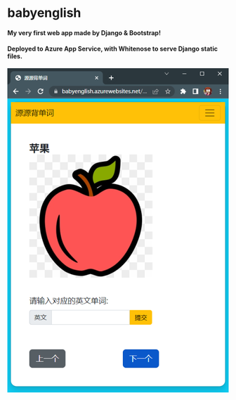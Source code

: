 # babyenglish
#### My very first web app made by Django & Bootstrap!
#### Deployed to Azure App Service, with Whitenose to serve Django static files.

![alt tag](cover.png)
